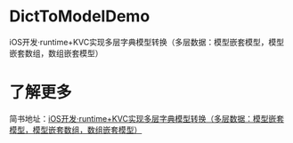 # DictToModelDemo
iOS开发·runtime+KVC实现多层字典模型转换（多层数据：模型嵌套模型，模型嵌套数组，数组嵌套模型）

# 了解更多

简书地址：[iOS开发·runtime+KVC实现多层字典模型转换（多层数据：模型嵌套模型，模型嵌套数组，数组嵌套模型）](https://www.jianshu.com/p/885b65688b96)
